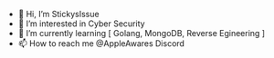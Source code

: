 - 👋 Hi, I’m StickysIssue
- 👀 I’m interested in Cyber Security
- 🌱 I’m currently learning [ Golang, MongoDB, Reverse Egineering ]
- 📫 How to reach me @AppleAwares Discord
